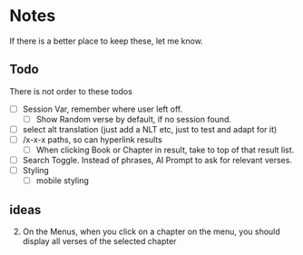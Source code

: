 # Notes

If there is a better place to keep these, let me know.

## Todo

There is not order to these todos

- [ ] Session Var, remember where user left off.
   - [ ] Show Random verse by default, if no session found.
- [ ] select alt translation (just add a NLT etc, just to test and adapt for it)
- [ ] /x-x-x paths, so can hyperlink results
  - [ ] When clicking Book or Chapter in result, take to top of that result list.
- [ ] Search Toggle. Instead of phrases, AI Prompt to ask for relevant verses.
- [ ] Styling
   - [ ] mobile styling

## ideas

2. On the Menus, when you click on a chapter on the menu, you should display all verses of the selected chapter